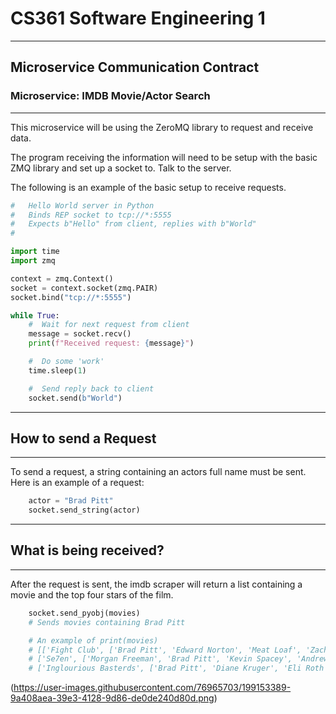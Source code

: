 # CS361 Software Engineering 1

---

## Microservice Communication Contract


### Microservice: IMDB Movie/Actor Search

---
This microservice will be using the ZeroMQ library to request and receive data.

The program receiving the information will need to be setup with the basic ZMQ library and set up a socket to.
Talk to the server.

The following is an example of the basic setup to receive requests.

<!-- Code Blocks -->
```Python
#   Hello World server in Python
#   Binds REP socket to tcp://*:5555
#   Expects b"Hello" from client, replies with b"World"
#

import time
import zmq

context = zmq.Context()
socket = context.socket(zmq.PAIR)
socket.bind("tcp://*:5555")

while True:
    #  Wait for next request from client
    message = socket.recv()
    print(f"Received request: {message}")

    #  Do some 'work'
    time.sleep(1)

    #  Send reply back to client
    socket.send(b"World")
```

---
## How to send a Request

---
To send a request, a string containing an actors full name must be sent. Here is an example of a request:

<!-- Code Blocks -->
```Python
    actor = "Brad Pitt"
    socket.send_string(actor)
```
---
## What is being received? 

---
After the request is sent, the imdb scraper will return a list containing a movie and the top four stars of the film.

<!-- Code Blocks -->
```Python
    socket.send_pyobj(movies)
    # Sends movies containing Brad Pitt

    # An example of print(movies)
    # [['Fight Club', ['Brad Pitt', 'Edward Norton', 'Meat Loaf', 'Zach Grenier']], 
    # ['Se7en', ['Morgan Freeman', 'Brad Pitt', 'Kevin Spacey', 'Andrew Kevin Walker']], 
    # ['Inglourious Basterds', ['Brad Pitt', 'Diane Kruger', 'Eli Roth', 'Mélanie Laurent']]]![UML Sequence Diagram 1]
```
   
(https://user-images.githubusercontent.com/76965703/199153389-9a408aea-39e3-4128-9d86-de0de240d80d.png)
